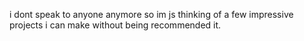 i dont speak to anyone anymore so im js thinking of a few impressive projects i can make without being recommended it.

